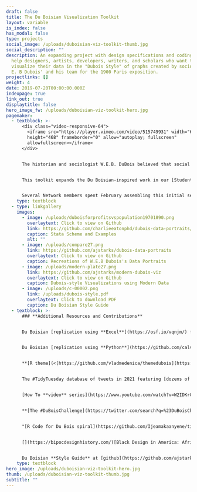 ```yaml
---
draft: false
title: The Du Boisian Visualization Toolkit
layout: variable
is_index: false
has_modal: false
type: projects
social_image: /uploads/duboisian-viz-toolkit-thumb.jpg
social_description: ""
description: An expanding project with design specifications and coding tools to
  help designers, artists, developers, writers, and scholars who want to
  visualize their data in the "Dubois Style" of graphs created by sociologist W.
  E. B Dubois' and his team for the 1900 Paris exposition.
projectlinks: []
weight: 4
date: 2019-07-20T00:00:00.000Z
indexpage: true
link_out: true
displaytitle: false
hero_image_fw: /uploads/duboisian-viz-toolkit-hero.jpg
pagemaker:
  - textblock: >-
      <div class="video-responsive-64">
        <iframe src="https://player.vimeo.com/video/515749931" width="640"
        height="468" frameborder="0" allow="autoplay; fullscreen"
        allowfullscreen></iframe>
      </div>


      The historian and sociologist W.E.B. DuBois believed that social science data should be evocative. In the 2018 essay collection *W.E.B. Du Bois’s Data Portraits: Visualizing Black America*, architecture scholar Mabel O. Wilson describes how Du Bois used infographics and various artistic media to counter assertions by Georg Wilhelm Friedrich Hegel that Africans were “incapable of any development of culture” and that the black experience was characterized by “sensuous arbitrariness.” In the same volume, designer Silas Munro explains just how important the arts were for Du Bois’s scientific argument: “The Du Bois infographics were published twenty years before the founding of Bauhaus,” and their modular style predated “the rise of dominant European avant-garde movements… considered to have their origins in Russian constructivism, De Stijl, and Italian futurism.” Du Bois’s charts are both scientific and evocative. And they are provocative. They draw in viewers to study them, to make new insights, to raise new questions, and to take positive action.


      This toolkit expands the Du Boisian-inspired work in our [Student Debt Initiative](https://www.dignityanddebt.org/projects/student-debt-initiative/). As part of that project, the Dignity and Network and the **[VizE Lab](https://vizelab.princeton.edu/)** at Princeton adopted the style of Du Bois in a series of charts "[The Problem of the Colored Lines](https://www.dignityanddebt.org/projects/student-debt-racial-disparities/)" and an [interactive student loan re-calculator](https://www.dignityanddebt.org/projects/student-debt-calculator/) that depict contemporary research on how racial color lines organize data on student loan debt. 


      Several Network members spent February assembling this initial set of tools to honor Black History Month 2021. These tools offer design specifications and coding tools to help designers, artists, developers, writers, and scholars who want to visualize their data in the "Dubois Style" of graphs created by sociologist W. E. B Dubois' and his team for the 1900 Paris exposition.
    type: textblock
  - type: linkgallery
    images:
      - image: /uploads/duboisforprofitsvspopulation19701890.png
        overlaytext: Click to view on Github
        link: https://github.com/charlieeatonphd/dubois-data-portraits/tree/master/statascheme
        caption: Stata Scheme and Examples
        alt: ""
      - image: /uploads/compare27.png
        link: https://github.com/ajstarks/dubois-data-portraits
        overlaytext: Click to view on Github
        caption: Recreations of W.E.B Dubois's Data Portraits
      - image: /uploads/modern-plate27.png
        link: https://github.com/ajstarks/modern-dubois-viz
        overlaytext: Click to view on Github
        caption: Dubois-style Visualizations using Modern Data
      - image: /uploads/c-00002.png
        link: /uploads/dubois-style.pdf
        overlaytext: Click to download PDF
        caption: Du Boisian Style Guide
  - textblock: >-
      ### **Additional Resources and Contributions**


      Du Boisian [replication using **Excel**](https://osf.io/vqnjm/) from Philip Cohen


      Du Boisian [replication using **Python**](https://github.com/calvarez55/duboischallenge/blob/main/Challenge1.ipynb) from Camila Alvarez


      **[R theme](<[https://github.com/vladmedenica/themedubois](https://github.com/vladmedenica/themedubois "https://github.com/vladmedenica/themedubois">)** from Vlad Enrique Medenica [](https://github.com/vladmedenica/themedubois "https\://github.com/vladmedenica/themedubois")


      The #TidyTuesday database of tweets in 2021 featuring [dozens of images and links to **R code**](<[https://www.notion.so/8cfed86c707e4974b2f483716c35bac3?v=94b0d46822234f899b6206a3bec5c767](https://www.notion.so/8cfed86c707e4974b2f483716c35bac3?v=94b0d46822234f899b6206a3bec5c767 "https://www.notion.so/8cfed86c707e4974b2f483716c35bac3?v=94b0d46822234f899b6206a3bec5c767")>) for Du Boisian replications. [](https://www.notion.so/8cfed86c707e4974b2f483716c35bac3?v=94b0d46822234f899b6206a3bec5c767 "https\://www.notion.so/8cfed86c707e4974b2f483716c35bac3?v=94b0d46822234f899b6206a3bec5c767")


      [How To **video** series](https://www.youtube.com/watch?v=W2IDKrGaYJU&feature=youtu.be) for Du Boisian Data Viz in **Tableau**[](https://www.youtube.com/watch?v=W2IDKrGaYJU&feature=youtu.be)


      **[The #DuBoisChallenge](https://twitter.com/search?q=%23DuBoisChallenge&src=recent_search_click)** on Twitter


      "[R Code for Du Bois spiral](https://github.com/Ijeamakaanyene/tidytuesday/blob/master/scripts/2021_06_dubois_data.Rmd) by Ijeamaka Anyene"


      [](https://bipocdesignhistory.com/)[Black Design in America: African Americans and the African Diaspora in Graphic Design](https://bipocdesignhistory.com/)


      Du Boisian **Style Guide** at [github](https://github.com/ajstarks/dubois-data-portraits/blob/master/dubois-style.pdf) from AJ Starks (see above)
    type: textblock
hero_image: /uploads/duboisian-viz-toolkit-hero.jpg
thumb: /uploads/duboisian-viz-toolkit-thumb.jpg
subtitle: ""
---
```

